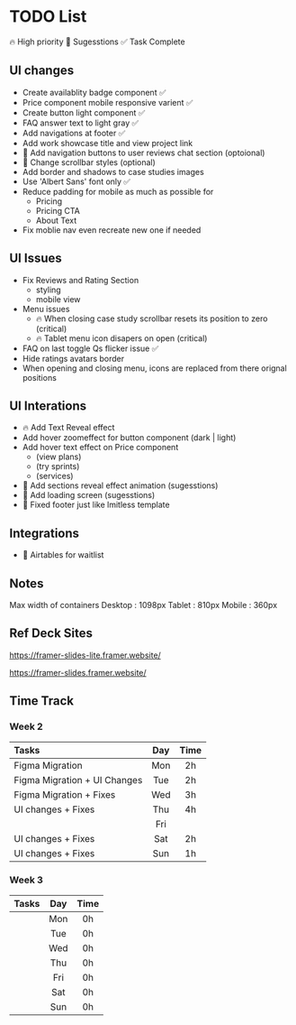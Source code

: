 # TODO List

🔥 High priority
🎨 Sugesstions
✅ Task Complete

## UI changes

-   Create availablity badge component ✅
-   Price component mobile responsive varient ✅
-   Create button light component ✅
-   FAQ answer text to light gray ✅
-   Add navigations at footer ✅
-   Add work showcase title and view project link
-   🎨 Add navigation buttons to user reviews chat section (optoional)
-   🎨 Change scrollbar styles (optional)
-   Add border and shadows to case studies images
-   Use 'Albert Sans' font only ✅
-   Reduce padding for mobile as much as possible for
    -   Pricing
    -   Pricing CTA
    -   About Text
-   Fix moblie nav even recreate new one if needed

## UI Issues

-   Fix Reviews and Rating Section
    -   styling
    -   mobile view
-   Menu issues
    -   🔥 When closing case study scrollbar resets its position to zero (critical)
    -   🔥 Tablet menu icon disapers on open (critical)
-   FAQ on last toggle Qs flicker issue ✅
-   Hide ratings avatars border
-   When opening and closing menu, icons are replaced from there orignal positions

## UI Interations

-   🔥 Add Text Reveal effect
-   Add hover zoomeffect for button component (dark | light)
-   Add hover text effect on Price component
    -   (view plans)
    -   (try sprints)
    -   (services)
-   🎨 Add sections reveal effect animation (sugesstions)
-   🎨 Add loading screen (sugesstions)
-   🎨 Fixed footer just like lmitless template

## Integrations

-   🎨 Airtables for waitlist

## Notes

Max width of containers
Desktop : 1098px
Tablet : 810px
Mobile : 360px

## Ref Deck Sites

https://framer-slides-lite.framer.website/

https://framer-slides.framer.website/

## Time Track

### Week 2

| Tasks                        | Day | Time |
| :--------------------------- | :-: | :--: |
| Figma Migration              | Mon |  2h  |
| Figma Migration + UI Changes | Tue |  2h  |
| Figma Migration + Fixes      | Wed |  3h  |
| UI changes + Fixes           | Thu |  4h  |
|                              | Fri |      |
| UI changes + Fixes           | Sat |  2h  |
| UI changes + Fixes           | Sun |  1h  |

### Week 3

| Tasks | Day | Time |
| :---- | :-: | :--: |
|       | Mon |  0h  |
|       | Tue |  0h  |
|       | Wed |  0h  |
|       | Thu |  0h  |
|       | Fri |  0h  |
|       | Sat |  0h  |
|       | Sun |  0h  |
